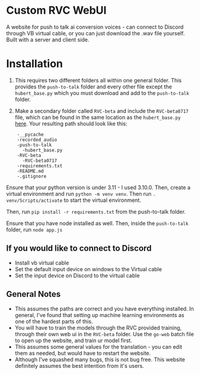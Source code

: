 # Custom RVC WebUI
A website for push to talk ai conversion voices - can connect to Discord through VB virtual cable, or you can just download the .wav file yourself. Built with a server and client side.

# Installation
1. This requires two different folders all within one general folder. This provides the `push-to-talk` folder and every other file except the `hubert_base.py` which you must download and add to the `push-to-talk` folder. 

2. Make a secondary folder called `RVC-beta` and include the `RVC-beta0717` file, which can be found in the same location as the `hubert_base.py` [here](https://huggingface.co/lj1995/VoiceConversionWebUI/tree/main). Your resulting path should look like this: 
   

``` -Overall_folder
    -__pycache
    -recorded_audio
    -push-to-talk
      -hubert_base.py
    -RVC-beta
      -RVC-beta0717
    -requirements.txt
    -README.md
    -.gitignore
```

Ensure that your python version is under 3.11 - I used 3.10.0. Then, create a virtual environment and run `python -m venv venv`. Then run `. venv/Scripts/activate` to start the virtual environment.

Then, run `pip install -r requirements.txt` from the push-to-talk folder.

Ensure that you have node installed as well. Then, inside the `push-to-talk` folder, run `node app.js`


  
## If you would like to connect to Discord
- Install vb virtual cable 
- Set the default input device on windows to the Virtual cable
- Set the input device on Discord to the virtual cable

## General Notes
- This assumes the paths are correct and you have everything installed. In general, I've found that setting up machine learning environments as one of the hardest parts of this.
- You will have to train the models through the RVC provided training, through their own web ui in the `RVC-beta` folder. Use the `go-web` batch file to open up the website, and train ur model first.
- This assumes some general values for the translation - you can edit  them as needed, but would have to restart the website.
- Although I've squashed many bugs, this is not bug free. This website definitely assumes the best intention from it's users. 
